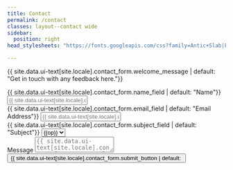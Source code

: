 ```yaml
---
title: Contact
permalink: /contact
classes: layout--contact wide
sidebar:
  position: right
head_stylesheets: "https://fonts.googleapis.com/css?family=Antic+Slab|Fira+Sans"

---
```


<p class="editable">{{ site.data.ui-text[site.locale].contact_form.welcome_message | default: "Get in touch with any feedback here."}}</p>
<!-- <script src="https://www.google.com/recaptcha/api.js"></script> -->
<!-- <form method="POST" action="https://smartforms.dev/submit/5edd5b1a0e4ff6358c36cd97"> -->
<form method="POST" action="https://app.99inbound.com/api/e/sOkLinuX" target="_blank">
	<div class="contain">
		<div class="split">
			<label for="name">{{ site.data.ui-text[site.locale].contact_form.name_field | default: "Name"}}</label>
			<input type="text" name="name" id="name" placeholder="{{ site.data.ui-text[site.locale].contact_form.name_placeholder | default: "eg. Joe"}}" required/>
		</div>
		<div class="split">
			<label for="email">{{ site.data.ui-text[site.locale].contact_form.email_field | default: "Email Address"}}</label>
			<input type="email" name="email" id="email" placeholder="{{ site.data.ui-text[site.locale].contact_form.email_placeholder | default: "eg. joebloggs@example.com"}}" required />
		</div>
	</div>
	<div class="contain">
			<label for="subject">{{ site.data.ui-text[site.locale].contact_form.subject_field | default: "Subject"}}</label>
			<select id="subject" name="subject">
			  {% for op in site.data.ui-text[site.locale].contact_form.subject_options %}
					<option value="{{op | downcase}}">{{op}}</option>
				{% endfor %}
			</select>
	</div>
	<label for="message">Message</label>
	<textarea name="message" id="message" placeholder="{{ site.data.ui-text[site.locale].contact_form.message_placeholder | default: "eg. I really like your site because..."}}"></textarea>
	<div style="position: absolute; left: -5000px;">
  	<input type="checkbox" name="thunderous_ultraviolet_argyle_hat" value="1" tabindex="-1" autocomplete="no">
	</div>
	<!-- <div class="g-recaptcha" data-sitekey="6LdLPQEVAAAAAAJRoE2ETKyCDYW9zGqRdoh_625y"></div> -->
	<input type="submit" value="{{ site.data.ui-text[site.locale].contact_form.submit_button | default: "Send Message"}}" />
</form>